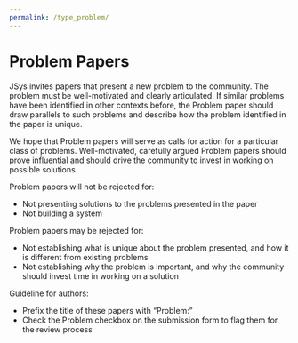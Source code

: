 ```yaml
---
permalink: /type_problem/
---
```


# Problem Papers

JSys invites papers that present a new problem to the community. The problem must be well-motivated and clearly articulated. If similar problems have been identified in other contexts before, the Problem paper should draw parallels to such problems and describe how the problem identified in the paper is unique.

We hope that Problem papers will serve as calls for action for a particular class of problems. Well-motivated, carefully argued Problem papers should prove influential and should drive the community to invest in working on possible solutions.

Problem papers will not be rejected for:

- Not presenting solutions to the problems presented in the paper
- Not building a system

Problem papers may be rejected for:

- Not establishing what is unique about the problem presented, and how it is different from existing problems
- Not establishing why the problem is important, and why the community should invest time in working on a solution

Guideline for authors:

- Prefix the title of these papers with “Problem:”
- Check the Problem checkbox on the submission form to flag them for the review process